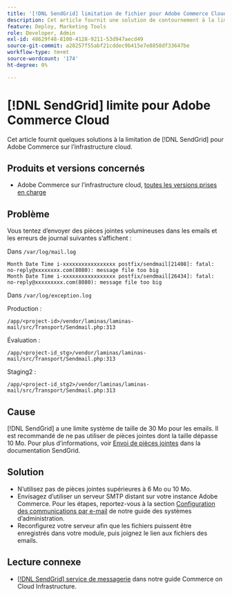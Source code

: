 ```yaml
---
title: '[!DNL SendGrid] limitation de fichier pour Adobe Commerce Cloud'
description: Cet article fournit une solution de contournement à la limitation  [!DNL SendGrid] d’Adobe Commerce sur l’infrastructure cloud.
feature: Deploy, Marketing Tools
role: Developer, Admin
exl-id: 48629f48-8100-4128-9211-53d947aecd49
source-git-commit: a28257f55abf21cddec9b415e7e8858df33647be
workflow-type: tm+mt
source-wordcount: '174'
ht-degree: 0%

---
```


# [!DNL SendGrid] limite pour Adobe Commerce Cloud

Cet article fournit quelques solutions à la limitation de [!DNL SendGrid] pour Adobe Commerce sur l’infrastructure cloud.

## Produits et versions concernés

* Adobe Commerce sur l’infrastructure cloud, [toutes les versions prises en charge](https://magento.com/sites/default/files/magento-software-lifecycle-policy.pdf)


## Problème

Vous tentez d’envoyer des pièces jointes volumineuses dans les emails et les erreurs de journal suivantes s’affichent :

Dans `/var/log/mail.log`

```shell
Month Date Time i-xxxxxxxxxxxxxxxxx postfix/sendmail[21408]: fatal: no-reply@xxxxxxxx.com(8080): message file too big
Month Date Time i-xxxxxxxxxxxxxxxxx postfix/sendmail[26434]: fatal: no-reply@xxxxxxxxx.com(8080): message file too big
```

Dans `/var/log/exception.log`

Production :

`/app/<project-id>/vendor/laminas/laminas-mail/src/Transport/Sendmail.php:313`

Évaluation :

`/app/<project-id_stg>/vendor/laminas/laminas-mail/src/Transport/Sendmail.php:313`

Staging2 :

`/app/<project-id_stg2>/vendor/laminas/laminas-mail/src/Transport/Sendmail.php:313`

## Cause

[!DNL SendGrid] a une limite système de taille de 30 Mo pour les emails. Il est recommandé de ne pas utiliser de pièces jointes dont la taille dépasse 10 Mo. Pour plus d’informations, voir [Envoi de pièces jointes](https://docs.sendgrid.com/ui/sending-email/attachments-with-digioh) dans la documentation SendGrid.

## Solution

* N’utilisez pas de pièces jointes supérieures à 6 Mo ou 10 Mo.
* Envisagez d’utiliser un serveur SMTP distant sur votre instance Adobe Commerce. Pour les étapes, reportez-vous à la section [Configuration des communications par e-mail](https://experienceleague.adobe.com/docs/commerce-admin/systems/communications/email-communications.html?lang=fr) de notre guide des systèmes d’administration.
* Reconfigurez votre serveur afin que les fichiers puissent être enregistrés dans votre module, puis joignez le lien aux fichiers des emails.

## Lecture connexe

* [[!DNL SendGrid] service de messagerie](https://experienceleague.adobe.com/docs/commerce-cloud-service/user-guide/project/sendgrid.html?lang=fr) dans notre guide Commerce on Cloud Infrastructure.
